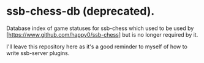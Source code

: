 # ssb-chess-db (deprecated).

Database index of game statuses for ssb-chess which used to be used by [https://www.github.com/happy0/ssb-chess] but is no longer required by it.

I'll leave this repository here as it's a good reminder to myself of how to write ssb-server plugins.
